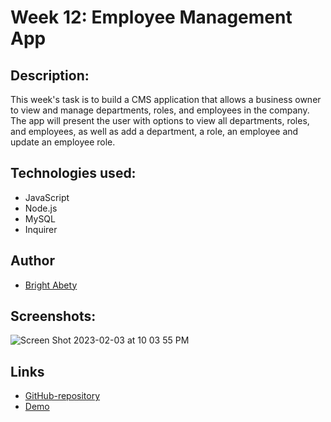 # Week 12: Employee Management App
## Description:
This week's task is to build a CMS application that allows a business owner to view and manage departments, roles, and employees in the company. The app will present the user with options to view all departments, roles, and employees, as well as add a department, a role, an employee and update an employee role.


## Technologies used:
- JavaScript 
- Node.js
- MySQL
- Inquirer

## Author
- [Bright Abety](https://github.com/kagebright)

## Screenshots: 
![Screen Shot 2023-02-03 at 10 03 55 PM](https://user-images.githubusercontent.com/113262558/216743721-0fce7c75-09f0-4a92-b6b7-a045daf70523.png)


## Links
- [GitHub-repository](https://github.com/kagebright/Bright-EmployeeTracker)
- [Demo](https://user-images.githubusercontent.com/113262558/216743756-da20cbe1-87c1-42fc-b1b4-1baa1d9a2d62.mov)
